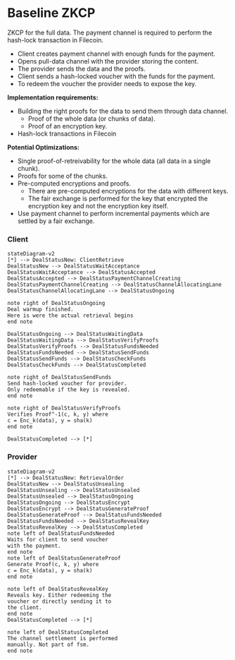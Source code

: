 # Baseline ZKCP
ZKCP for the full data. The payment channel is required to
perform the hash-lock transaction in Filecoin.
* Client creates payment channel with enough funds for the payment.
* Opens pull-data channel with the provider storing the content.
* The provider sends the data and the proofs.
* Client sends a hash-locked voucher with the funds for the payment.
* To redeem the voucher the provider needs to expose the key.

**Implementation requirements:**
* Building the right proofs for the data to send them through data channel.
    - Proof of the whole data (or chunks of data).
    - Proof of an encryption key.
* Hash-lock transactions in Filecoin

**Potential Optimizations:**
- Single proof-of-retreivability for the whole data (all data in a single chunk).
- Proofs for some of the chunks.
- Pre-computed encryptions and proofs.
    - There are pre-computed encryptions for the data with different keys.
    - The fair exchange is performed for the key that encrypted the encryption key and not the encryption key itself.
- Use payment channel to perform incremental payments which are settled by a fair exchange.

### Client

```mermaid
stateDiagram-v2
[*] --> DealStatusNew: ClientRetrieve
DealStatusNew --> DealStatusWaitAcceptance
DealStatusWaitAcceptance --> DealStatusAccepted
DealStatusAccepted --> DealStatusPaymentChannelCreating
DealStatusPaymentChannelCreating --> DealStatusChannelAllocatingLane
DealStatusChannelAllocatingLane --> DealStatusOngoing

note right of DealStatusOngoing
Deal warmup finished.
Here is were the actual retrieval begins
end note

DealStatusOngoing --> DealStatusWaitingData
DealStatusWaitingData --> DealStatusVerifyProofs
DealStatusVerifyProofs --> DealStatusFundsNeeded
DealStatusFundsNeeded --> DealStatusSendFunds
DealStatusSendFunds --> DealStatusCheckFunds
DealStatusCheckFunds --> DealStatusCompleted

note right of DealStatusSendFunds
Send hash-locked voucher for provider.
Only redeemable if the key is revealed.
end note

note right of DealStatusVerifyProofs
Verifies Proof^-1(c, k, y) where
c = Enc_k(data), y = sha(k)
end note

DealStatusCompleted --> [*]
```

### Provider
```mermaid
stateDiagram-v2
[*] --> DealStatusNew: RetrievalOrder
DealStatusNew --> DealStatusUnsealing
DealStatusUnsealing --> DealStatusUnsealed
DealStatusUnsealed --> DealStatusOngoing
DealStatusOngoing --> DealStatusEncrypt
DealStatusEncrypt --> DealStatusGenerateProof
DealStatusGenerateProof --> DealStatusFundsNeeded
DealStatusFundsNeeded --> DealStatusRevealKey
DealStatusRevealKey --> DealStatusCompleted
note left of DealStatusFundsNeeded
Waits for client to send voucher
with the payment. 
end note
note left of DealStatusGenerateProof
Generate Proof(c, k, y) where
c = Enc_k(data), y = sha(k)
end note

note left of DealStatusRevealKey
Reveals key. Either redeeming the
voucher or directly sending it to
the client.
end note
DealStatusCompleted --> [*]

note left of DealStatusCompleted
The channel settlement is performed
manually. Not part of fsm.
end note
```
